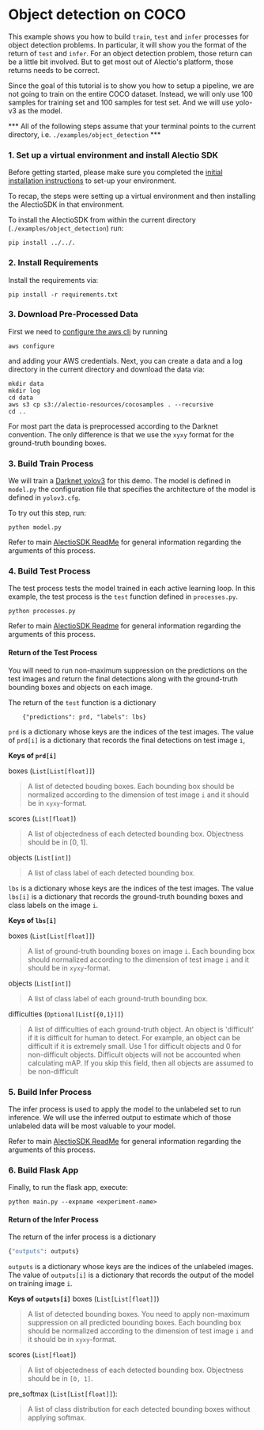 # Object detection on COCO

This example shows you how to build `train`, `test` and `infer` processes
for object detection problems. In particular, it will show you the format
of the return of `test` and `infer`. For an object detection problem, those
return can be a little bit involved. But to get most out of Alectio's platform,
those returns needs to be correct.

Since the goal of this tutorial is to show you how to setup a pipeline,
we are not going to train on the entire COCO dataset. Instead, we will
only use 100 samples for training set and 100 samples for test set.
And we will use yolo-v3 as the model.

*** All of the following steps assume that your terminal points to the current directory, i.e. `./examples/object_detection` ***

### 1. Set up a virtual environment and install Alectio SDK
Before getting started, please make sure you completed the [initial installation instructions](../../README.md) to set-up your environment.

To recap, the steps were setting up a virtual environment and then installing the AlectioSDK in that environment.

To install the AlectioSDK from within the current directory (`./examples/object_detection`) run:

```
pip install ../../.
```

### 2. Install Requirements

Install the requirements via:
```
pip install -r requirements.txt
```

### 3. Download Pre-Processed Data

First we need to [configure the aws cli](https://docs.aws.amazon.com/cli/latest/userguide/cli-chap-configure.html) by running
```
aws configure
```
and adding your AWS credentials. Next, you can create a data and a log directory in the current directory and download the data via:

```
mkdir data
mkdir log
cd data
aws s3 cp s3://alectio-resources/cocosamples . --recursive
cd ..
```

For most part the data is preprocessed according to the Darknet convention. The only difference is that we use the `xyxy` format for the ground-truth bounding boxes.

### 3. Build Train Process
We will train a [Darknet yolov3](https://pjreddie.com/media/files/papers/YOLOv3.pdf) for
this demo. The model is defined in `model.py` the configuration file that specifies the
architecture of the model is defined in `yolov3.cfg`.

To try out this step, run:

```
python model.py
```

Refer to main [AlectioSDK ReadMe](../../README.md) for general information regarding the
arguments of this process.

### 4. Build Test Process
The test process tests the model trained in each active learning loop.
In this example, the test process is the `test` function defined
in `processes.py`.

```
python processes.py
```

Refer to main [AlectioSDK Readme](../../README.md) for general information regarding the
arguments of this process.

#### Return of the Test Process
You will need to run non-maximum suppression on the predictions on the test images and return
the final detections along with the ground-truth bounding boxes and objects
on each image.

The return of the `test` function is a dictionary
```
    {"predictions": prd, "labels": lbs}

```

`prd` is a dictionary whose keys are the indices of the test
images. The value of `prd[i]` is a dictionary that records the final
detections on test image `i`,

**Keys of `prd[i]`**

boxes (`List[List[float]]`)
>  A list of detected bouding boxes.
    Each bounding box should be normalized according
    to the dimension of test image `i` and it
    should be in `xyxy`-format.

scores (`List[float]`)
> A list of objectedness of each detected
   bounding box. Objectness should be in \[0, 1\].

objects (`List[int]`)
> A list of class label of each detected
    bounding box.


`lbs` is a dictionary whose keys are the indices of the test images.
The value `lbs[i]` is a dictionary that records the ground-truth bounding
boxes and class labels on the image `i`.

**Keys of `lbs[i]`**

boxes (`List[List[float]]`)
> A list of ground-truth bounding boxes on image `i`.
    Each bounding box should normalized according to the dimension
    of test image `i` and it should be in `xyxy`-format.

objects (`List[int]`)
> A list of class label of each ground-truth bounding box.

difficulties (`Optional[List[{0,1}]]`)
> A list of difficulties of each ground-truth object.
   An object is 'difficult' if it is difficult for human to detect.
   For example, an object can be difficult if it is extremely small.
   Use 1 for difficult objects and 0 for non-difficult objects.
   Difficult objects will not be accounted when calculating mAP.
   If you skip this field, then all objects are assumed to be non-difficult


### 5. Build Infer Process
The infer process is used to apply the model to the unlabeled set to run inference.
We will use the inferred output to estimate which of those unlabeled data will
be most valuable to your model.

Refer to main [AlectioSDK ReadMe](../../README.md) for general information regarding the
arguments of this process.

### 6. Build Flask App
Finally, to run the flask app, execute:

```
python main.py --expname <experiment-name>
```

#### Return of the Infer Process
The return of the infer process is a dictionary
```python
{"outputs": outputs}
```

`outputs` is a dictionary whose keys are the indices of the unlabeled
images. The value of `outputs[i]` is a dictionary that records the output of
the model on training image `i`.

**Keys of `outputs[i]`**
boxes (`List[List[float]]`)
> A list of detected bounding boxes.
    You need to apply non-maximum suppression on all predicted bounding
    boxes.
    Each bounding box should be normalized according
    to the dimension of test image `i` and it
    should be in `xyxy`-format.

scores (`List[float]`)
>  A list of objectedness of each detected
   bounding box. Objectness should be in `[0, 1]`.

pre_softmax (`List[List[float]]`):
> A list of class distribution for each
    detected bounding boxes without applying softmax.
